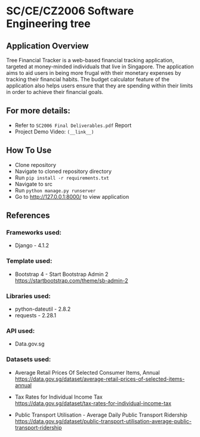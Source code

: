 # SC/CE/CZ2006 Software Engineering tree

## Application Overview
Tree Financial Tracker is a web-based financial tracking application, targeted at money-minded individuals that live in Singapore. The application aims to aid users in being more frugal with their monetary expenses by tracking their financial habits. The budget calculator feature of the application also helps users ensure that they are spending within their limits in order to achieve their financial goals.

## For more details:
- Refer to `SC2006 Final Deliverables.pdf` Report
- Project Demo Video: `(__link__)`

## How To Use
- Clone repository
- Navigate to cloned repository directory
- Run `pip install -r requirements.txt`
- Navigate to src
- Run `python manage.py runserver`
- Go to http://127.0.0.1:8000/ to view application

## References
### Frameworks used:
- Django - 4.1.2

### Template used:
- Bootstrap 4 - Start Bootstrap Admin 2   
https://startbootstrap.com/theme/sb-admin-2 

### Libraries used:
- python-dateutil - 2.8.2
- requests - 2.28.1

### API used:
- Data.gov.sg 

### Datasets used:
- Average Retail Prices Of Selected Consumer Items, Annual    
https://data.gov.sg/dataset/average-retail-prices-of-selected-items-annual 

- Tax Rates for Individual Income Tax  
https://data.gov.sg/dataset/tax-rates-for-individual-income-tax 

- Public Transport Utilisation - Average Daily Public Transport Ridership   
https://data.gov.sg/dataset/public-transport-utilisation-average-public-transport-ridership 


